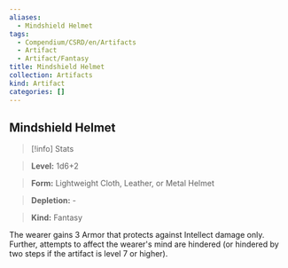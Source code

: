 ```yaml
---
aliases:
  - Mindshield Helmet
tags:
  - Compendium/CSRD/en/Artifacts
  - Artifact
  - Artifact/Fantasy
title: Mindshield Helmet
collection: Artifacts
kind: Artifact
categories: []
---
```

## Mindshield Helmet    
>[!info] Stats    
> **Level:** 1d6+2    
> **Form:** Lightweight Cloth, Leather, or Metal Helmet    
> **Depletion:** -    
> **Kind:** Fantasy  
    
The wearer gains 3 Armor that protects against Intellect damage only. Further, attempts to affect the wearer's mind are hindered (or hindered by two steps if the artifact is level 7 or higher).